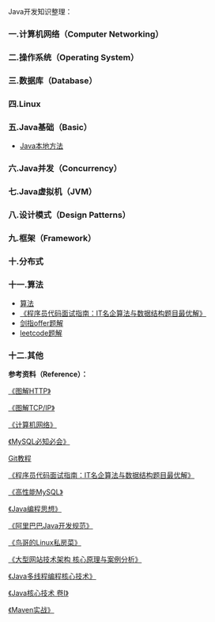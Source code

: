 Java开发知识整理：<!--more-->

### 一.计算机网络（Computer Networking）

### 二.操作系统（Operating System）

### 三.数据库（Database）

### 四.Linux

###  五.Java基础（Basic）

+ [Java本地方法](https://blog.csdn.net/wi__wi/article/details/51085907)

###  六.Java并发（Concurrency）

### 七.Java虚拟机（JVM）

### 八.设计模式（Design Patterns）

### 九.框架（Framework）

### 十.分布式

### 十一.算法

+ [算法](https://github.com/CyC2018/Interview-Notebook/blob/master/notes/%E7%AE%97%E6%B3%95.md)
+ [《程序员代码面试指南：IT名企算法与数据结构题目最优解》](https://book.douban.com/subject/26638586/)
+ [剑指offer题解](https://github.com/CyC2018/Interview-Notebook/blob/master/notes/%E5%89%91%E6%8C%87%20offer%20%E9%A2%98%E8%A7%A3.md)
+ [leetcode题解](https://github.com/CyC2018/Interview-Notebook/blob/master/notes/Leetcode%20%E9%A2%98%E8%A7%A3.md)

### 十二.其他



**参考资料（Reference）：**

[《图解HTTP》](https://book.douban.com/subject/25863515/)

[《图解TCP/IP》](https://book.douban.com/subject/24737674/)

[《计算机网络》](https://book.douban.com/subject/26960678/)

[《MySQL必知必会》](https://book.douban.com/subject/3354490/)

[ Git教程](https://www.liaoxuefeng.com/wiki/0013739516305929606dd18361248578c67b8067c8c017b000)

[《程序员代码面试指南：IT名企算法与数据结构题目最优解》](https://book.douban.com/subject/26638586/)

[《高性能MySQL》](https://book.douban.com/subject/23008813/)

[《Java编程思想》](https://book.douban.com/subject/2130190/)

[《阿里巴巴Java开发规范》](https://book.douban.com/subject/27605355/)

[《鸟哥的Linux私房菜》](https://book.douban.com/subject/4889838/)

[《大型网站技术架构 核心原理与案例分析》](https://book.douban.com/subject/25723064/)

[《Java多线程编程核心技术》](https://book.douban.com/subject/26555197/)

[《Java核心技术 卷Ⅰ》](https://book.douban.com/subject/26880667/)

[《Maven实战》](https://book.douban.com/subject/5345682/)

